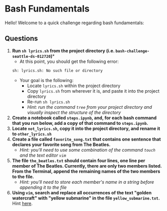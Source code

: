 # Bash Fundamentals

Hello! Welcome to a quick challenge regarding bash fundamentals:

## Questions

1. **Run `sh lyrics.sh` from the project directory (i.e. `bash-challenge-seattle-ds-012720`)***
     + At this point, you should get the following error: 
     ```bash
     sh: lyrics.sh: No such file or directory
     ```
     + Your goal is the following:
         + Locate `lyrics.sh` within the project directory
         + Copy `lyrics.sh` from wherever it is, and paste it into the project directory
         + Re-run `sh lyrics.sh`
         + _Hint: run the command `tree` from your project directory and visually inspect the structure of the directory_
2. **Create a notebook called `steps.ipynb`, and, for each bash command that you run below, add a copy of that command to `steps.ipynb`.**
3. **Locate `not_lyrics.sh`, copy it into the project directory, and rename it to `other_lyrics.sh`**
4. **Create a file called `favorite_song.txt` that contains one sentence that declares your favorite song from The Beatles.**
    + _Hint: you'll need to use some combination of the command `touch` and the text editor `vim`_
5. **The file `the_beatles.txt` should contain four lines, one line per member of The Beatles. Currently, there are only two members listed. From the Terminal, append the remaining names of the two members to the file.**
    + _Hint: you'll need to store each member's name in a string before appending it to the file_
6. **Using `vim`, search and replace all occurrences of the text "golden watercraft" with "yellow submarine" in the file `yellow_submarine.txt`.** Hint [here](https://vim.fandom.com/wiki/Search_and_replace).
